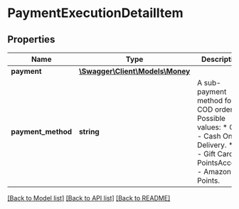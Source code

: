 # PaymentExecutionDetailItem

## Properties
Name | Type | Description | Notes
------------ | ------------- | ------------- | -------------
**payment** | [**\Swagger\Client\Models\Money**](Money.md) |  | 
**payment_method** | **string** | A sub-payment method for a COD order.  Possible values:  * COD - Cash On Delivery.  * GC - Gift Card.  * PointsAccount - Amazon Points. | 

[[Back to Model list]](../../README.md#documentation-for-models) [[Back to API list]](../../README.md#documentation-for-api-endpoints) [[Back to README]](../../README.md)

